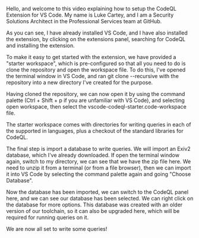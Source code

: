 

Hello, and welcome to this video explaining how to setup the CodeQL Extension for VS Code. My name is Luke Cartey, and I am a Security Solutions Architect in the Professional Services team at GitHub.

As you can see, I have already installed VS Code, and I have also installed the extension, by clicking on the extensions panel, searching for CodeQL and installing the extension.

To make it easy to get started with the extension, we have provided a "starter workspace", which is pre-configured so that all you need to do is clone the repository and open the workspace file. To do this, I've opened the terminal window in VS Code, and ran git clone --recursive with the repository into a new directory I've created for the purpose.

Having cloned the repository, we can now open it by using the command palette (Ctrl + Shift + p if you are unfamiliar with VS Code), and selecting open workspace, then select the vscode-codeql-starter.code-workspace file.

The starter workspace comes with directories for writing queries in each of the supported in languages, plus a checkout of the standard libraries for CodeQL.

The final step is import a database to write queries. We will import an Exiv2 database, which I've already downloaded. If open the terminal window again, switch to my directory, we can see that we have the zip file here. We need to unzip it from a terminal (or from a file browser), then we can import it into VS Code by selecting the command palette again and going "Choose Database".

Now the database has been imported, we can switch to the CodeQL panel here, and we can see our database has been selected. We can right click on the database for more options. This database was created with an older version of our toolchain, so it can also be upgraded here, which will be required for running queries on it.

We are now all set to write some queries!

